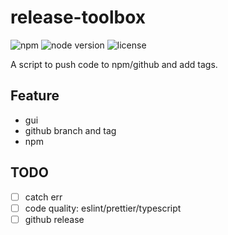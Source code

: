 # release-toolbox

![npm](https://img.shields.io/npm/v/release-toolbox)
![node version](https://img.shields.io/node/v/release-toolbox)
![license](https://img.shields.io/npm/l/release-toolbox)

A script to push code to npm/github and add tags.

## Feature

- gui
- github branch and tag
- npm

## TODO

- [ ] catch err
- [ ] code quality: eslint/prettier/typescript
- [ ] github release
